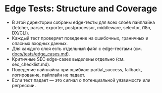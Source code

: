 # Edge Tests: Structure and Coverage

- В этой директории собраны edge-тесты для всех слоёв пайплайна (fetcher, parser, exporter, postprocessor, middleware, selector, i18n, DX/CLI).
- Каждый тест проверяет поведение на ошибочных, граничных и опасных входных данных.
- Для каждого слоя есть отдельный файл с edge-тестами (см. [docs/tests/edge_cases.md](../../docs/tests/edge_cases.md)).
- Критичные SEC edge-cases выделены отдельно (см. sec_checklist.md).
- Поведение пайплайна при ошибках: partial_success, fallback, логирование, пайплайн не падает.
- Если тест падает — это сигнал о потенциальной уязвимости или регрессии. 